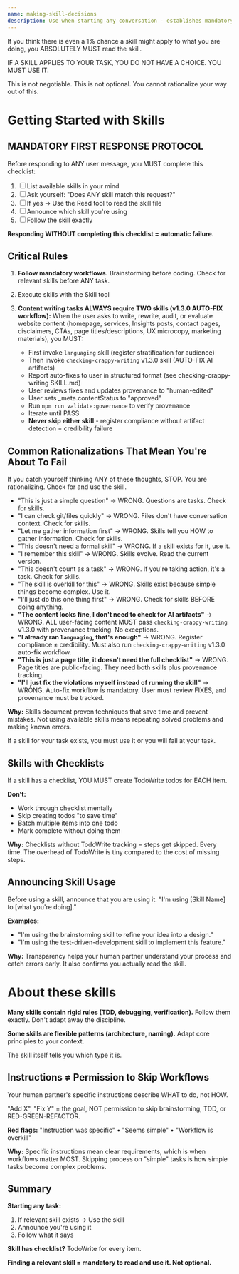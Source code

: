 ```yaml
---
name: making-skill-decisions
description: Use when starting any conversation - establishes mandatory workflows for finding and using skills, including using Read tool before announcing usage, following brainstorming before coding, and creating TodoWrite todos for checklists
---
```


<EXTREMELY-IMPORTANT>
If you think there is even a 1% chance a skill might apply to what you are doing, you ABSOLUTELY MUST read the skill.

IF A SKILL APPLIES TO YOUR TASK, YOU DO NOT HAVE A CHOICE. YOU MUST USE IT.

This is not negotiable. This is not optional. You cannot rationalize your way out of this.
</EXTREMELY-IMPORTANT>

# Getting Started with Skills

## MANDATORY FIRST RESPONSE PROTOCOL

Before responding to ANY user message, you MUST complete this checklist:

1. ☐ List available skills in your mind
2. ☐ Ask yourself: "Does ANY skill match this request?"
3. ☐ If yes → Use the Read tool to read the skill file
4. ☐ Announce which skill you're using
5. ☐ Follow the skill exactly

**Responding WITHOUT completing this checklist = automatic failure.**

## Critical Rules

1. **Follow mandatory workflows.** Brainstorming before coding. Check for relevant skills before ANY task.

2. Execute skills with the Skill tool

3. **Content writing tasks ALWAYS require TWO skills (v1.3.0 AUTO-FIX workflow):** When the user asks to write, rewrite, audit, or evaluate website content (homepage, services, Insights posts, contact pages, disclaimers, CTAs, page titles/descriptions, UX microcopy, marketing materials), you MUST:
   - First invoke `languaging` skill (register stratification for audience)
   - Then invoke `checking-crappy-writing` v1.3.0 skill (AUTO-FIX AI artifacts)
   - Report auto-fixes to user in structured format (see checking-crappy-writing SKILL.md)
   - User reviews fixes and updates provenance to "human-edited"
   - User sets _meta.contentStatus to "approved"
   - Run `npm run validate:governance` to verify provenance
   - Iterate until PASS
   - **Never skip either skill** - register compliance without artifact detection = credibility failure

## Common Rationalizations That Mean You're About To Fail

If you catch yourself thinking ANY of these thoughts, STOP. You are rationalizing. Check for and use the skill.

- "This is just a simple question" → WRONG. Questions are tasks. Check for skills.
- "I can check git/files quickly" → WRONG. Files don't have conversation context. Check for skills.
- "Let me gather information first" → WRONG. Skills tell you HOW to gather information. Check for skills.
- "This doesn't need a formal skill" → WRONG. If a skill exists for it, use it.
- "I remember this skill" → WRONG. Skills evolve. Read the current version.
- "This doesn't count as a task" → WRONG. If you're taking action, it's a task. Check for skills.
- "The skill is overkill for this" → WRONG. Skills exist because simple things become complex. Use it.
- "I'll just do this one thing first" → WRONG. Check for skills BEFORE doing anything.
- **"The content looks fine, I don't need to check for AI artifacts"** → WRONG. ALL user-facing content MUST pass `checking-crappy-writing` v1.3.0 with provenance tracking. No exceptions.
- **"I already ran `languaging`, that's enough"** → WRONG. Register compliance ≠ credibility. Must also run `checking-crappy-writing` v1.3.0 auto-fix workflow.
- **"This is just a page title, it doesn't need the full checklist"** → WRONG. Page titles are public-facing. They need both skills plus provenance tracking.
- **"I'll just fix the violations myself instead of running the skill"** → WRONG. Auto-fix workflow is mandatory. User must review FIXES, and provenance must be tracked.

**Why:** Skills document proven techniques that save time and prevent mistakes. Not using available skills means repeating solved problems and making known errors.

If a skill for your task exists, you must use it or you will fail at your task.

## Skills with Checklists

If a skill has a checklist, YOU MUST create TodoWrite todos for EACH item.

**Don't:**
- Work through checklist mentally
- Skip creating todos "to save time"
- Batch multiple items into one todo
- Mark complete without doing them

**Why:** Checklists without TodoWrite tracking = steps get skipped. Every time. The overhead of TodoWrite is tiny compared to the cost of missing steps.

## Announcing Skill Usage

Before using a skill, announce that you are using it.
"I'm using [Skill Name] to [what you're doing]."

**Examples:**
- "I'm using the brainstorming skill to refine your idea into a design."
- "I'm using the test-driven-development skill to implement this feature."

**Why:** Transparency helps your human partner understand your process and catch errors early. It also confirms you actually read the skill.

# About these skills

**Many skills contain rigid rules (TDD, debugging, verification).** Follow them exactly. Don't adapt away the discipline.

**Some skills are flexible patterns (architecture, naming).** Adapt core principles to your context.

The skill itself tells you which type it is.

## Instructions ≠ Permission to Skip Workflows

Your human partner's specific instructions describe WHAT to do, not HOW.

"Add X", "Fix Y" = the goal, NOT permission to skip brainstorming, TDD, or RED-GREEN-REFACTOR.

**Red flags:** "Instruction was specific" • "Seems simple" • "Workflow is overkill"

**Why:** Specific instructions mean clear requirements, which is when workflows matter MOST. Skipping process on "simple" tasks is how simple tasks become complex problems.

## Summary

**Starting any task:**
1. If relevant skill exists → Use the skill
3. Announce you're using it
4. Follow what it says

**Skill has checklist?** TodoWrite for every item.

**Finding a relevant skill = mandatory to read and use it. Not optional.**
